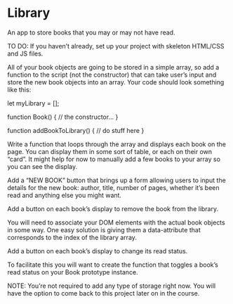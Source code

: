 # Library

An app to store books that you may or may not have read.


TO DO:
If you haven’t already, set up your project with skeleton HTML/CSS and JS files.

All of your book objects are going to be stored in a simple array, so add a function to the script (not the constructor) that can take user’s input and store the new book objects into an array. Your code should look something like this:

let myLibrary = [];

function Book() {
  // the constructor...
}

function addBookToLibrary() {
  // do stuff here
}



Write a function that loops through the array and displays each book on the page. You can display them in some sort of table, or each on their own “card”. It might help for now to manually add a few books to your array so you can see the display.


Add a “NEW BOOK” button that brings up a form allowing users to input the details for the new book: author, title, number of pages, whether it’s been read and anything else you might want.


Add a button on each book’s display to remove the book from the library.


You will need to associate your DOM elements with the actual book objects in some way. One easy solution is giving them a data-attribute that corresponds to the index of the library array.


Add a button on each book’s display to change its read status.


To facilitate this you will want to create the function that toggles a book’s read status on your Book prototype instance.

NOTE: You’re not required to add any type of storage right now. You will have the option to come back to this project later on in the course.